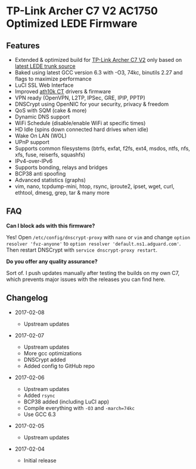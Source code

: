 # TP-Link Archer C7 V2 AC1750 Optimized LEDE Firmware

## Features
- Extended & optimized build for [TP-Link Archer C7 V2](https://lede-project.org/toh/hwdata/tp-link/tp-link_archer_c7_ac1750_v2.0) only based on [latest LEDE trunk source](https://git.lede-project.org/?p=source.git)
- Baked using latest GCC version 6.3 with -O3, 74kc, binutils 2.27 and flags to maximize performance
- LuCI SSL Web Interface
- Improved [ath10k CT](http://www.candelatech.com/ath10k-10.1.php) drivers & firmware
- VPN ready (OpenVPN, L2TP, IPSec, GRE, IPIP, PPTP)
- DNSCrypt using OpenNIC for your security, privacy & freedom
- QoS with SQM (cake & more)
- Dynamic DNS support
- WiFi Schedule (disable/enable WiFi at specific times)
- HD Idle (spins down connected hard drives when idle)
- Wake On LAN (WOL)
- UPnP support
- Supports common filesystems (btrfs, exfat, f2fs, ext4, msdos, ntfs, nfs, xfs, fuse, reiserfs, squashfs)
- IPv4-over-IPv6
- Supports bonding, relays and bridges
- BCP38 anti spoofing
- Advanced statistics (graphs)
- vim, nano, tcpdump-mini, htop, rsync, iproute2, ipset, wget, curl, ethtool, dmesg, grep, tar & many more

## FAQ
**Can I block ads with this firmware?**

Yes! Open `/etc/config/dnscrypt-proxy` with `nano` or `vim` and change `option resolver 'fvz-anyone'` to `option resolver 'default.ns1.adguard.com'`. Then restart DNSCrypt with `service dnscrypt-proxy restart`.

**Do you offer any quality assurance?**

Sort of. I push updates manually after testing the builds on my own C7, which prevents major issues with the releases you can find here.

## Changelog
- 2017-02-08
  - Upstream updates
- 2017-02-07
  - Upstream updates
  - More gcc optimizations
  - DNSCrypt added
  - Added config to GitHub repo

- 2017-02-06
  - Upstream updates
  - Added `rsync`
  - BCP38 added (including LuCI app)
  - Compile everything with `-O3` and `-march=74kc`
  - Use GCC 6.3

- 2017-02-05
  - Upstream updates

- 2017-02-04
  - Initial release
